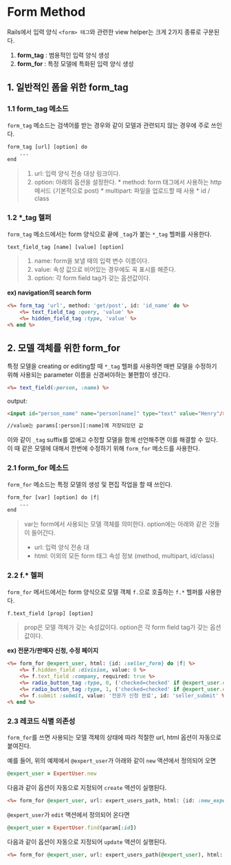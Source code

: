 # Form Method

Rails에서 입력 양식 `<form> 태그`와 관련한 view helper는 크게 2가지 종류로 구분된다.

1. **form_tag** : 범용적인 입력 양식 생성
2. **form_for** : 특정 모델에 특화된 입력 양식 생성

## 1. 일반적인 폼을 위한 form_tag

### 1.1 form_tag 메소드
`form_tag` 메소드는 검색어를 받는 경우와 같이 모델과 관련되지 않는 경우에 주로 쓰인다.
```RHTML
form_tag [url] [option] do
    ...
end
```

> 1. url: 입력 양식 전송 대상 링크이다.
> 2. option: 아래의 옵션을 설정한다.
    * method: form 태그에서 사용하는 http 메서드 (기본적으로 post)
    * multipart: 파일을 업로드할 때 사용
    * id / class

### 1.2 *_tag 헬퍼
`form_tag` 메소드에서는 form 양식으로 끝에 `_tag`가 붙는 `*_tag` 헬퍼를 사용한다.
```RHTML
text_field_tag [name] [value] [option]
```

> 1. name: form을 보낼 때의 입력 변수 이름이다.
> 2. value: 속성 값으로 비어있는 경우에도 꼭 표시를 해준다.
> 3. option: 각 form field tag가 갖는 옵션값이다.

**ex) navigation의 search form**
```RHTML
<%= form_tag 'url', method: 'get/post', id: 'id_name' do %>
    <%= text_field_tag :query, 'value' %>
    <%= hidden_field_tag :type, 'value' %>
<% end %>
```

## 2. 모델 객체를 위한 form_for

특정 모델을 creating or editing할 때 `*_tag` 헬퍼를 사용하면 매번 모델을 수정하기 위해 사용되는 parameter 이름을 신경써야하는 불편함이 생긴다.
```RHTML
<%= text_field(:person, :name) %>
```

output:
```html
<input id="person_name" name="person[name]" type="text" value="Henry"/>

//value는 params[:person][:name]에 저장되있던 값
```

이와 같이 `_tag` suffix를 없애고 수정할 모델을 함께 선언해주면 이를 해결할 수 있다.
이 때 같은 모델에 대해서 한번에 수정하기 위해 `form_for` 메소드를 사용한다.

### 2.1 form_for 메소드
`form_for` 메소드는 특정 모델의 생성 및 편집 작업을 할 때 쓰인다.
```RHTML
form_for [var] [option] do |f|
    ...
end
```

> var는 form에서 사용되는 모델 객체를 의미한다.
> option에는 아래와 같은 것들이 들어간다.
> 
> * url: 입력 양식 전송 대
> * html: 이외의 모든 form 태그 속성 정보 (method, multipart, id/class)

### 2.2 f.* 헬퍼
`form_for` 메서드에서는 form 양식으로 모델 객체 `f.`으로 호출하는 `f.*` 헬퍼를 사용한다.
```RHTML
f.text_field [prop] [option]
```

> prop은 모델 객체가 갖는 속성값이다.
> option은 각 form field tag가 갖는 옵션값이다.

**ex) 전문가/판매자 신청, 수정 페이지**
```RHTML
<%= form_for @expert_user, html: {id: :seller_form} do |f| %>
    <%= f.hidden_field :division, value: 0 %>
    <%= f.text_field :company, required: true %>
    <%= radio_button_tag :type, 0, ('checked=checked' if @expert_user.expert_type != 1) %>
    <%= radio_button_tag :type, 1, ('checked=checked' if @expert_user.expert_type == 1) %>
    <%= f.submit :submit, value: '전문가 신청 완료', id: 'seller_submit' %>
<% end %>
```

### 2.3 레코드 식별 의존성

`form_for`를 쓰면 사용되는 모델 객체의 상태에 따라 적절한 url, html 옵션이 자동으로 붙여진다.

예를 들어, 위의 예제에서 `@expert_user`가 아래와 같이 `new` 액션에서 정의되어 오면
```ruby
@expert_user = ExpertUser.new
```

다음과 같이 옵션이 자동으로 지정되어 `create` 액션이 실행된다.
```RHTML
<%= form_for @expert_user, url: expert_users_path, html: {id: :new_expert_user, class: :new_expert_user} do |f| %>
```

`@expert_user`가 `edit` 액션에서 정의되어 온다면
```ruby
@expert_user = ExpertUser.find(param[:id])
```

다음과 같이 옵션이 자동으로 지정되어 `update` 액션이 실행된다.
```RHTML
<%= form_for @expert_user, url: expert_users_path(@expert_user), html: {id: :edit_expert_user, class: :edit_expert_user_#, method: :patch} do |f| %>
```
